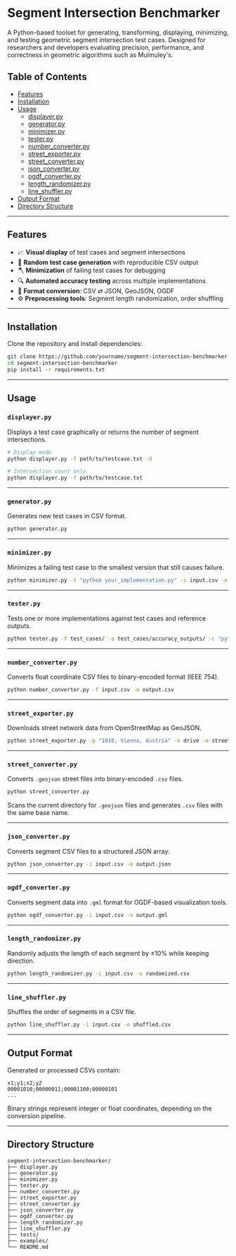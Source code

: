 # Segment Intersection Benchmarker

A Python-based toolset for generating, transforming, displaying, minimizing, and testing geometric segment intersection test cases. Designed for researchers and developers evaluating precision, performance, and correctness in geometric algorithms such as Mulmuley's.

## Table of Contents

- [Features](#features)
- [Installation](#installation)
- [Usage](#usage)
  - [displayer.py](#displayerpy)
  - [generator.py](#generatorpy)
  - [minimizer.py](#minimizerpy)
  - [tester.py](#testerpy)
  - [number_converter.py](#numberconverterpy)
  - [street_exporter.py](#streetexporterpy)
  - [street_converter.py](#streetconverterpy)
  - [json_converter.py](#jsonconverterpy)
  - [ogdf_converter.py](#ogdfconverterpy)
  - [length_randomizer.py](#lengthrandomizerpy)
  - [line_shuffler.py](#lineshufflerpy)
- [Output Format](#output-format)
- [Directory Structure](#directory-structure)

---

## Features

- 📈 **Visual display** of test cases and segment intersections
- 🧪 **Random test case generation** with reproducible CSV output
- 🪓 **Minimization** of failing test cases for debugging
- 🔍 **Automated accuracy testing** across multiple implementations
- 🔁 **Format conversion**: CSV ⇄ JSON, GeoJSON, OGDF
- ⚙️ **Preprocessing tools**: Segment length randomization, order shuffling

---

## Installation

Clone the repository and install dependencies:

```bash
git clone https://github.com/yourname/segment-intersection-benchmarker.git
cd segment-intersection-benchmarker
pip install -r requirements.txt
```

---

## Usage

### `displayer.py`

Displays a test case graphically or returns the number of segment intersections.

```bash
# Display mode
python displayer.py -f path/to/testcase.txt -d

# Intersection count only
python displayer.py -f path/to/testcase.txt
```

---

### `generator.py`

Generates new test cases in CSV format.

```bash
python generator.py
```

---

### `minimizer.py`

Minimizes a failing test case to the smallest version that still causes failure.

```bash
python minimizer.py -t "python your_implementation.py" -i input.csv -o minimized.csv
```

---

### `tester.py`

Tests one or more implementations against test cases and reference outputs.

```bash
python tester.py -f test_cases/ -a test_cases/accuracy_outputs/ -c "python implementation1.py" "python implementation2.py"
```

---

### `number_converter.py`

Converts float coordinate CSV files to binary-encoded format (IEEE 754).

```bash
python number_converter.py -f input.csv -o output.csv
```

---

### `street_exporter.py`

Downloads street network data from OpenStreetMap as GeoJSON.

```bash
python street_exporter.py -p "1010, Vienna, Austria" -n drive -o streets.geojson
```

---

### `street_converter.py`

Converts `.geojson` street files into binary-encoded `.csv` files.

```bash
python street_converter.py
```

Scans the current directory for `.geojson` files and generates `.csv` files with the same base name.

---

### `json_converter.py`

Converts segment CSV files to a structured JSON array.

```bash
python json_converter.py -i input.csv -o output.json
```

---

### `ogdf_converter.py`

Converts segment data into `.gml` format for OGDF-based visualization tools.

```bash
python ogdf_converter.py -i input.csv -o output.gml
```

---

### `length_randomizer.py`

Randomly adjusts the length of each segment by ±10% while keeping direction.

```bash
python length_randomizer.py -i input.csv -o randomized.csv
```

---

### `line_shuffler.py`

Shuffles the order of segments in a CSV file.

```bash
python line_shuffler.py -i input.csv -o shuffled.csv
```

---

## Output Format

Generated or processed CSVs contain:

```
x1;y1;x2;y2
00001010;00000011;00001100;00000101
...
```

Binary strings represent integer or float coordinates, depending on the conversion pipeline.

---

## Directory Structure

```text
segment-intersection-benchmarker/
├── displayer.py
├── generator.py
├── minimizer.py
├── tester.py
├── number_converter.py
├── street_exporter.py
├── street_converter.py
├── json_converter.py
├── ogdf_converter.py
├── length_randomizer.py
├── line_shuffler.py
├── tests/
├── examples/
└── README.md
```
